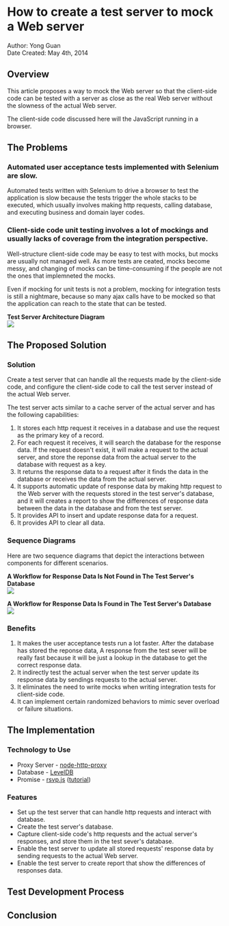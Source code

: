 # How to create a test server to mock a Web server

Author: Yong Guan<br/>
Date Created: May 4th, 2014

## Overview

This article proposes a way to mock the Web server so that the client-side code can be tested with a server as close as the real Web server without the slowness of the actual Web server.

The client-side code discussed here will the JavaScript running in a browser.


## The Problems

### Automated user acceptance tests implemented with Selenium are slow.

Automated tests written with Selenium to drive a browser to test the application is slow because the tests trigger the whole stacks to be executed, which usually involves making http requests, calling database, and executing business and domain layer codes.

### Client-side code unit testing involves a lot of mockings and usually lacks of coverage from the integration perspective.

Well-structure client-side code may be easy to test with mocks, but mocks are usually not managed well. As more tests are ceated, mocks become messy, and changing of mocks can be time-consuming if the people are not the ones that implemneted the mocks.

Even if mocking for unit tests is not a problem, mocking for integration tests is still a nightmare, because so many ajax calls have to be mocked so that the application can reach to the state that can be tested.

**Test Server Architecture Diagram**
<br/><img src="img/test-server.png"></img>


## The Proposed Solution

### Solution

Create a test server that can handle all the requests made by the client-side code, and configure the client-side code to call the test server instead of the actual Web server.

The test server acts similar to a cache server of the actual server and has the following capabilities:

1. It stores each http request it receives in a database and use the request as the primary key of a record.
2. For each request it receives, it will search the database for the response data. If the request doesn't exist, it will make a request to the actual server, and store the reponse data from the actual server to the database with request as a key.
3. It returns the response data to a request after it finds the data in the database or receives the data from the actual server.
4. It supports automatic update of response data by making http request to the Web server with the requests stored in the test server's database, and it will creates a report to show the differences of response data between the data in the database and from the test server.
5. It provides API to insert and update response data for a request.
6. It provides API to clear all data.

### Sequence Diagrams

Here are two sequence diagrams that depict the interactions between components for different scenarios.

**A Workflow for Response Data Is Not Found in The Test Server's Database**
<br/><img src="img/workflow-cache-missed.png"></img><br/>

**A Workflow for Response Data Is Found in The Test Server's Database**
<br/><img src="img/workflow-cache-hit.png"></img>

### Benefits

1. It makes the user acceptance tests run a lot faster. After the database has stored the reponse data, A response from the test sever will be really fast because it will be just a lookup in the database to get the correct response data.
2. It indirectly test the actual server when the test server update its response data by sendings requests to the actual server.
3. It eliminates the need to write mocks when writing integration tests for client-side code.
4. It can implement certain randomized behaviors to mimic sever overload or failure situations.


## The Implementation

### Technology to Use

* Proxy Server - [node-http-proxy](https://github.com/nodejitsu/node-http-proxy)
* Database - [LevelDB](https://github.com/rvagg/node-levelup#extending)
* Promise - [rsvp.js](https://github.com/tildeio/rsvp.js) ([tutorial](http://www.html5rocks.com/en/tutorials/es6/promises/))

### Features

* Set up the test server that can handle http requests and interact with database.
* Create the test server's database.
* Capture client-side code's http requests and the actual server's responses, and store them in the test sever's database.
* Enable the test server to update all stored requests' response data by sending requests to the actual Web server.
* Enable the test server to create report that show the differences of responses data.


## Test Development Process


## Conclusion
